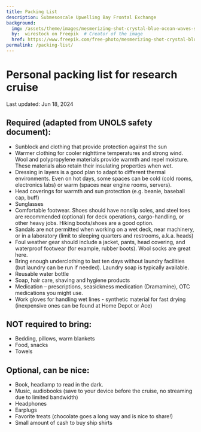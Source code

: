 ```yaml
---
title: Packing List
description: Submesoscale Upwelling Bay Frontal Exchange
background:
  img: /assets/theme/images/mesmerizing-shot-crystal-blue-ocean-waves-smaller.png
  by:  wirestock on Freepik  # Creator of the image
  href: https://www.freepik.com/free-photo/mesmerizing-shot-crystal-blue-ocean-waves_17530073.htm#query=ocean%20background&position=3&from_view=keyword&trac
permalink: /packing-list/
---
```


# Personal packing list for research cruise
Last updated: Jun 18, 2024 

## Required (adapted from UNOLS safety document):
- Sunblock and clothing that provide protection against the sun
- Warmer clothing for cooler nighttime temperatures and strong wind. Wool and polypropylene materials provide warmth and repel moisture. These materials also retain their insulating properties when wet. 
- Dressing in layers is a good plan to adapt to different thermal environments. Even on hot days, some spaces can be cold (cold rooms, electronics labs) or warm (spaces near engine rooms, servers).
- Head coverings for warmth and sun protection (e.g. beanie, baseball cap, buff)
- Sunglasses
- Comfortable footwear. Shoes should have nonslip soles, and steel toes are recommended (optional) for deck operations, cargo-handling, or other heavy jobs. Hiking boots/shoes are a good option. 
- Sandals are not permitted when working on a wet deck, near machinery, or in a laboratory (limit to sleeping quarters and restrooms, a.k.a. heads)
- Foul weather gear should include a jacket, pants, head covering, and waterproof footwear (for example, rubber boots). Wool socks are great here.
- Bring enough underclothing to last ten days without laundry facilities (but laundry can be run if needed). Laundry soap is typically available.
- Reusable water bottle
- Soap, hair care, shaving and hygiene products
- Medication – prescriptions, seasickness medication (Dramamine), OTC medications you might use.
- Work gloves for handling wet lines - synthetic material for fast drying (inexpensive ones can be found at Home Depot or Ace)

## NOT required to bring:
- Bedding, pillows, warm blankets
- Food, snacks
- Towels

## Optional, can be nice:
- Book, headlamp to read in the dark.
- Music, audiobooks (save to your device before the cruise, no streaming due to limited bandwidth)
- Headphones
- Earplugs
- Favorite treats (chocolate goes a long way and is nice to share!)
- Small amount of cash to buy ship shirts
